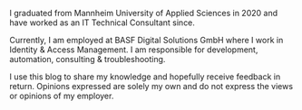 I graduated from Mannheim University of Applied Sciences in 2020 and have worked as an IT Technical Consultant since.

Currently, I am employed at BASF Digital Solutions GmbH where I work in Identity & Access Management. I am responsible for development, automation, consulting & troubleshooting.

I use this blog to share my knowledge and hopefully receive feedback in return. Opinions expressed are solely my own and do not express the views or opinions of my employer.
